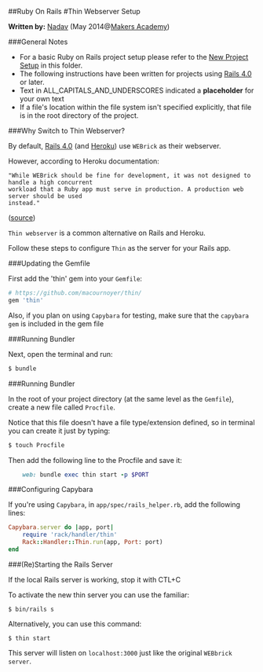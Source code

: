 ##Ruby On Rails 
#Thin Webserver Setup

__Written by:__ [Nadav](https://github.com/nadavmatalon)
(May 2014@[Makers Academy](http://www.makersacademy.com/))

###General Notes

* For a basic Ruby on Rails project setup please refer to the [New Project Setup](./ror_new_project_setup.md) 
in this folder.
* The following instructions have been written for projects using 
[Rails 4.0](http://rubyonrails.org/) or later.
* Text in ALL_CAPITALS_AND_UNDERSCORES indicated a __placeholder__ for your own text 
* If a file's location within the file system isn't specified explicitly, that file is 
in the root directory of the project.


###Why Switch to Thin Webserver?

By default, [Rails 4.0](http://rubyonrails.org/) (and [Heroku](https://www.heroku.com/)) use 
`WEBrick` as their webserver.

However, according to Heroku documentation:

```
"While WEBrick should be fine for development, it was not designed to handle a high concurrent 
workload that a Ruby app must serve in production. A production web server should be used 
instead." 
```
([source](https://devcenter.heroku.com/articles/ruby-default-web-server))

`Thin webserver` is a common alternative on Rails and Heroku.

Follow these steps to configure `Thin` as the server for your Rails app.


###Updating the Gemfile

First add the 'thin' gem into your `Gemfile`:

```ruby
# https://github.com/macournoyer/thin/
gem 'thin'
```

Also, if you plan on using `Capybara` for testing, make sure that the `capybara gem` is included in the gem file


###Running Bundler

Next, open the terminal and run:

```bash
$ bundle
```

###Running Bundler

In the root of your project directory (at the same level as the `Gemfile`), create a new
file called `Procfile`.

Notice that this file doesn't have a file type/extension defined, so in terminal 
you can create it just by typing: 

```bash
$ touch Procfile
```

Then add the following line to the Procfile and save it:

```ruby
	web: bundle exec thin start -p $PORT
```

###Configuring Capybara

If you're using `Capybara`, in `app/spec/rails_helper.rb`, add the following lines: 

```ruby		
Capybara.server do |app, port|
    require 'rack/handler/thin'
    Rack::Handler::Thin.run(app, Port: port)
end
```

###(Re)Starting the Rails Server

If the local Rails server is working, stop it with CTL+C

To activate the new thin server you can use the familiar:

```
$ bin/rails s
```

Alternatively, you can use this command:

```
$ thin start
```

This server will listen on `localhost:3000` just like the original `WEBbrick server`.

